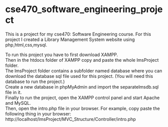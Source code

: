 # cse470_software_engineering_project
This is a project for my cse470: Software Engineering course. For this project I created a Library Management System website using php,html,css,mysql.

To run this project you have to first download XAMPP.   
Then in the htdocs folder of XAMPP copy and paste the whole lmsProject folder.  
The lmsProject folder contains a subfolder named database where you can download the database sql file used for this project. (You will need this database to run the project.)     
Create a new database in phpMyAdmin and import the separatelmsdb.sql file in it.  
Finally to run the project, open the XAMPP control panel and start Apache and MySQL.   
Then, open the intro.php file in your browser. For example, copy paste the following thing in your browser: http://localhost/lmsProject/MVC_Structure/Controller/intro.php
